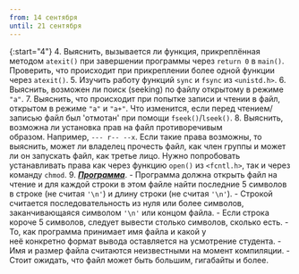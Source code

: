 ```yaml
---
from: 14 сентября
until: 21 сентября
---
```

{:start="4"}
4. Выяснить, вызывается ли функция, прикреплённая методом `atexit()` при завершении программы через `return 0` в `main()`. Проверить, что происходит при прикреплении более одной функции через `atexit()`.
5. Изучить работу функций `sync` и `fsync` из `<unistd.h>`.
6. Выяснить, возможен ли поиск (seeking) по файлу открытому в режиме `"a"`.
7. Выяснить, что происходит при попытке записи и чтении в файл, открытом в режиме `"a"` и `"a+"`. Что изменится, если перед чтением/записью файл был 'отмотан' при помощи `fseek()`/`lseek()`.
8. Выяснить, возможна ли установка прав на файл противоречивым образом. Например, `--- r-- --x`. Если такие права возможны, то выяснить, может ли владелец прочесть файл, как член группы и может ли он запускать файл, как третье лицо. Нужно попробовать устанавливать права как через функцию `open()` из `<fcntl.h>`, так и через команду `chmod`.
9. [***Программа***](../programs).
    - Программа должна открыть файл на чтение и для каждой строки в этом файле найти последние 5 символов в строке (не считая `'\n'`) и длину строки (не считая `'\n'`).
    - Строкой считается последовательность из нуля или более символов, заканчивающаяся символом `'\n'` или концом файла.
    - Если строка короче 5 символов, следует вывести столько символов, сколько есть.
    - То, как программа принимает имя файла и какой у неё конкретно формат вывода оставляется на усмотрение студента.
    - Имя и размер файла считаются неизвестными на момент компиляции.
    - Стоит ожидать, что файл может быть большим, гигабайты и более.
